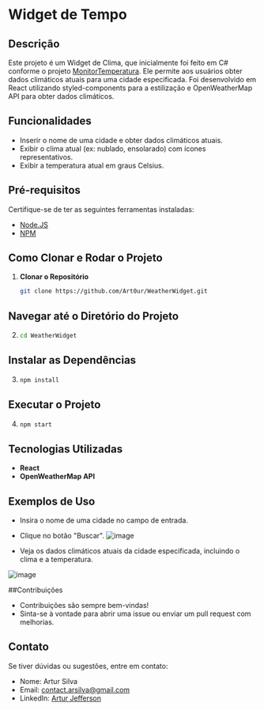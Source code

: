 # Widget de Tempo

## Descrição
Este projeto é um Widget de Clima, que inicialmente foi feito em C# conforme o projeto [MonitorTemperatura](https://github.com/Art0ur/MonitorTemperatura). Ele permite aos usuários obter dados climáticos atuais para uma cidade especificada. Foi desenvolvido em React utilizando styled-components para a estilização e OpenWeatherMap API para obter dados climáticos.

## Funcionalidades
- Inserir o nome de uma cidade e obter dados climáticos atuais.
- Exibir o clima atual (ex: nublado, ensolarado) com ícones representativos.
- Exibir a temperatura atual em graus Celsius.

## Pré-requisitos
Certifique-se de ter as seguintes ferramentas instaladas:
- [Node.JS](https://nodejs.org/)
- [NPM](https://www.npmjs.com/)

## Como Clonar e Rodar o Projeto
1. **Clonar o Repositório**
   ```bash
   git clone https://github.com/Art0ur/WeatherWidget.git

## Navegar até o Diretório do Projeto
2. ```bash
   cd WeatherWidget

## Instalar as Dependências
3. ```bash
   npm install

## Executar o Projeto
4. ```bash
   npm start

## Tecnologias Utilizadas
- **React**
- **OpenWeatherMap API**

## Exemplos de Uso
- Insira o nome de uma cidade no campo de entrada.
- Clique no botão "Buscar".
![image](https://github.com/user-attachments/assets/bc846d04-a44c-4ec2-9501-3eb90a88105e)


- Veja os dados climáticos atuais da cidade especificada, incluindo o clima e a temperatura.
  
![image](https://github.com/user-attachments/assets/0422d438-13d6-4bee-bbe6-0f480bec20a1)

##Contribuições
- Contribuições são sempre bem-vindas!
- Sinta-se à vontade para abrir uma issue ou enviar um pull request com melhorias.

## Contato
Se tiver dúvidas ou sugestões, entre em contato:
- Nome: Artur Silva
- Email: [contact.arsilva@gmail.com](mailto:contact.arsilva@gmail.com)
- LinkedIn: [Artur Jefferson](https://www.linkedin.com/in/arturjefferson)
